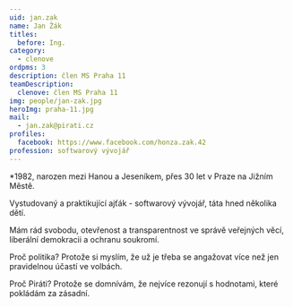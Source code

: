 ```yaml
---
uid: jan.zak
name: Jan Žák
titles:
  before: Ing.
category:
  - clenove
ordpms: 3
description: člen MS Praha 11
teamDescription:
  clenove: člen MS Praha 11
img: people/jan-zak.jpg
heroImg: praha-11.jpg
mail: 
  - jan.zak@pirati.cz
profiles:
  facebook: https://www.facebook.com/honza.zak.42
profession: softwarový vývojář 
---
```




*1982, narozen mezi Hanou a Jeseníkem, přes 30 let v Praze na Jižním Městě.

Vystudovaný a praktikující ajťák - softwarový vývojář, táta hned několika dětí.

Mám rád svobodu, otevřenost a transparentnost ve správě veřejných věcí, liberální demokracii a ochranu soukromí.

Proč politika? Protože si myslím, že už je třeba se angažovat více než jen pravidelnou účastí ve volbách.

Proč Piráti? Protože se domnívám, že nejvíce rezonují s hodnotami, které pokládám za zásadní.
